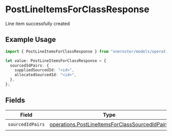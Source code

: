 # PostLineItemsForClassResponse

Line item successfully created

## Example Usage

```typescript
import { PostLineItemsForClassResponse } from "oneroster/models/operations";

let value: PostLineItemsForClassResponse = {
  sourcedIdPairs: {
    suppliedSourcedId: "<id>",
    allocatedSourcedId: "<id>",
  },
};
```

## Fields

| Field                                                                                                            | Type                                                                                                             | Required                                                                                                         | Description                                                                                                      |
| ---------------------------------------------------------------------------------------------------------------- | ---------------------------------------------------------------------------------------------------------------- | ---------------------------------------------------------------------------------------------------------------- | ---------------------------------------------------------------------------------------------------------------- |
| `sourcedIdPairs`                                                                                                 | [operations.PostLineItemsForClassSourcedIdPairs](../../models/operations/postlineitemsforclasssourcedidpairs.md) | :heavy_check_mark:                                                                                               | N/A                                                                                                              |